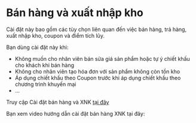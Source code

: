 # Bán hàng và xuất nhập kho
Cài đặt này bao gồm các tùy chọn liên quan đến việc bán hàng, trả hàng, xuất nhập kho, coupon và điểm tích lũy.

Bạn dùng cài đặt này khi:

- Không muốn cho nhân viên bán sửa giá sản phẩm hoặc tự ý chiết khấu cho khách khi bán hàng
- Không cho nhân viên tạo hóa đơn với sản phẩm không còn tồn kho
- Áp dụng chiết khấu theo Coupon trước khi áp dụng chiết khấu theo chương trình khuyến mại
- ...

Truy cập Cài đặt bán hàng và XNK [tại đây](https://new.nhanh.vn/setting/store/sale)

Bạn xem video hướng dẫn cài đặt bán hàng XNK tại đây:
